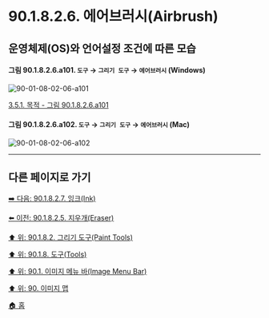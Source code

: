 # 90.1.8.2.6. 에어브러시(Airbrush)
## 운영체제(OS)와 언어설정 조건에 따른 모습

<a id="90-01-08-02-06-a101"></a>

#### 그림 90.1.8.2.6.a101. `도구` → `그리기 도구` → `에어브러시` (Windows)
![90-01-08-02-06-a101](https://github.com/wonder13662/gimp/assets/15767104/7596369b-dfdd-4b1f-8c2e-321e27407159)

[3.5.1. 목적 - 그림 90.1.8.2.6.a101](./03-05-01-intention.md#90-01-08-02-06-a101)

<a id="90-01-08-02-06-a102"></a>

#### 그림 90.1.8.2.6.a102. `도구` → `그리기 도구` → `에어브러시` (Mac)
![90-01-08-02-06-a102](https://github.com/wonder13662/gimp/assets/15767104/6e23c3c0-cfc6-419b-9c80-a53277465e36)

***

## 다른 페이지로 가기

[➡️ 다음: 90.1.8.2.7. 잉크(Ink)](./90-01-08-02-07-ink.md)

[⬅️ 이전: 90.1.8.2.5. 지우개(Eraser)](./90-01-08-02-05-eraser.md)

[⬆️ 위: 90.1.8.2. 그리기 도구(Paint Tools)](./90-01-08-02-00-paint_tools.md)

[⬆️ 위: 90.1.8. 도구(Tools)](./90-01-08-00-tools.md)

[⬆️ 위: 90.1. 이미지 메뉴 바(Image Menu Bar)](./90-01-00-image-menu-bar.md)

[⬆️ 위: 90. 이미지 맵](./90-00-image-map.md)

[🏠 홈](./00-home.md)
